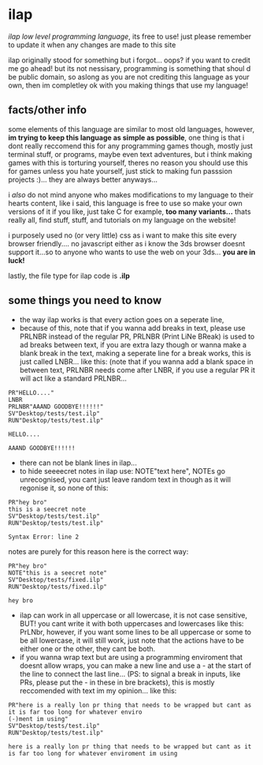 # ilap
*ilap low level programming language*, its free to use! just please remember to update it when any changes are made to this site

ilap originally stood for something but i forgot... oops?
if you want to credit me go ahead! but its not nessisary, programming is something that shoul d be public domain, so aslong as you are not crediting this language as your own, then im completley ok with you making things that use my language!
## facts/other info
some elements of this language are similar to most old languages, however, **im trying to keep this language as simple as possible**, one thing is that i dont really reccomend this for any programming games though, mostly just terminal stuff, or programs, maybe even text adventures, but i think making games with this is torturing yourself, theres no reason you should use this for games unless you hate yourself, just stick to making fun passsion projects :)... they are always better anyways...

i *also* do not mind anyone who makes modifications to my language to their hearts content, like i said, this language is free to use so make your own versions of it if you like, just take C for example, **too many variants...**
thats really all, find stuff, stuff, and tutorials on my language on the website!

i purposely used no (or very little) css as i want to make this site every browser friendly.... no javascript either as i know the 3ds browser doesnt support it...so to anyone who wants to use the web on your 3ds... **you are in luck!**

lastly, the file type for ilap code is **.ilp**
## some things you need to know
- the way ilap works is that every action goes on a seperate line,
- because of this, note that if you wanna add breaks in text, please use PRLNBR instead of the regular PR, PRLNBR (Print LiNe BReak) is used to ad breaks between text, if you are extra lazy though or wanna make a blank break in the text, making a seperate line for a break works, this is just called LNBR... like this: (note that if you wanna add a blank space in between text, PRLNBR needs come after LNBR, if you use a regular PR it will act like a standard PRLNBR...
```
PR"HELLO...."
LNBR
PRLNBR"AAAND GOODBYE!!!!!!"
SV"Desktop/tests/test.ilp"
RUN"Desktop/tests/test.ilp"

HELLO....

AAAND GOODBYE!!!!!!
```
- there can not be blank lines in ilap...
- to hide seeeecret notes in ilap use: NOTE"text here", NOTEs go unrecognised, you cant just leave random text in though as it will regonise it, so none of this:
```
PR"hey bro"
this is a seecret note
SV"Desktop/tests/test.ilp"
RUN"Desktop/tests/test.ilp"

Syntax Error: line 2
```
notes are purely for this reason
here is the correct way:
```
PR"hey bro"
NOTE"this is a seecret note"
SV"Desktop/tests/fixed.ilp"
RUN"Desktop/tests/fixed.ilp"

hey bro
```
- ilap can work in all uppercase or all lowercase, it is not case sensitive, BUT! you cant write it with both uppercases and lowercases like this: PrLNbr, however, if you want some lines to be all uppercase or some to be all lowercase, it will still work, just note that the actions have to be either one or the other, they cant be both.
- if you wanna wrap text but are using a programming enviroment that doesnt allow wraps, you can make a new line and use a - at the start of the line to connect the last line... (PS:  to signal a break in inputs, like PRs, please put the - in these in bre brackets), this is mostly reccomended with text im my opinion...  like this:
```
PR"here is a really lon pr thing that needs to be wrapped but cant as it is far too long for whatever enviro
(-)ment im using"
SV"Desktop/tests/test.ilp"
RUN"Desktop/tests/test.ilp"

here is a really lon pr thing that needs to be wrapped but cant as it is far too long for whatever enviroment im using
```
